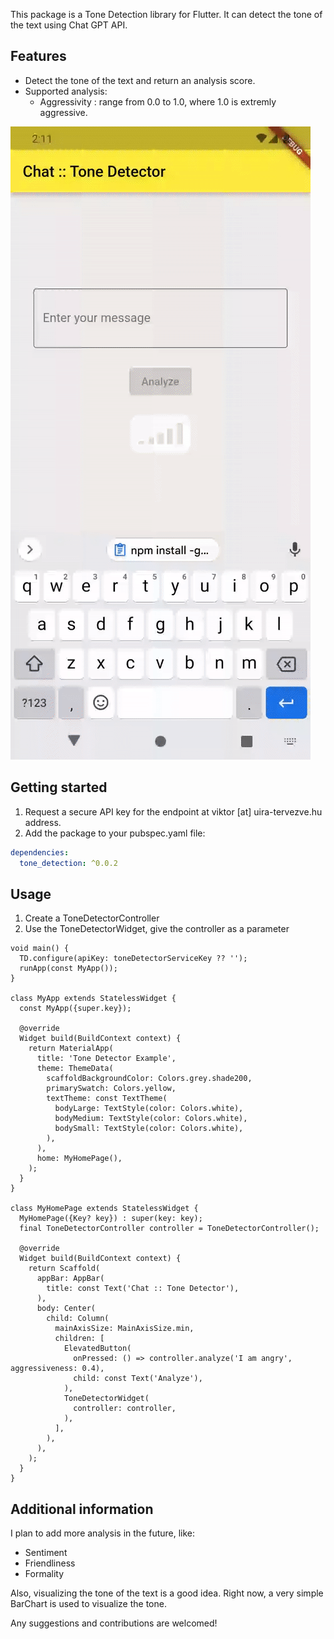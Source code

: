 
This package is a Tone Detection library for Flutter.
It can detect the tone of the text using Chat GPT API.

## Features

* Detect the tone of the text and return an analysis score.
* Supported analysis:
  * Aggressivity : range from 0.0 to 1.0, where 1.0 is extremly aggressive.

![in use](https://github.com/vborbely/tone_detector/blob/master/example/screenshots/screencapture01.gif)

## Getting started

1. Request a secure API key for the endpoint at viktor [at] uira-tervezve.hu address.
2. Add the package to your pubspec.yaml file:

```yaml 
dependencies:
  tone_detection: ^0.0.2
```

## Usage

1. Create a ToneDetectorController
2. Use the ToneDetectorWidget, give the controller as a parameter

```
void main() {
  TD.configure(apiKey: toneDetectorServiceKey ?? '');
  runApp(const MyApp());
}

class MyApp extends StatelessWidget {
  const MyApp({super.key});

  @override
  Widget build(BuildContext context) {
    return MaterialApp(
      title: 'Tone Detector Example',
      theme: ThemeData(
        scaffoldBackgroundColor: Colors.grey.shade200,
        primarySwatch: Colors.yellow,
        textTheme: const TextTheme(
          bodyLarge: TextStyle(color: Colors.white),
          bodyMedium: TextStyle(color: Colors.white),
          bodySmall: TextStyle(color: Colors.white),
        ),
      ),
      home: MyHomePage(),
    );
  }
}

class MyHomePage extends StatelessWidget {
  MyHomePage({Key? key}) : super(key: key);
  final ToneDetectorController controller = ToneDetectorController();

  @override
  Widget build(BuildContext context) {
    return Scaffold(
      appBar: AppBar(
        title: const Text('Chat :: Tone Detector'),
      ),
      body: Center(
        child: Column(
          mainAxisSize: MainAxisSize.min,
          children: [
            ElevatedButton(
              onPressed: () => controller.analyze('I am angry', aggressiveness: 0.4),
              child: const Text('Analyze'),
            ),
            ToneDetectorWidget(
              controller: controller,
            ),
          ],
        ),
      ),
    );
  }
}
```

## Additional information

I plan to add more analysis in the future, like:

- Sentiment
- Friendliness
- Formality

Also, visualizing the tone of the text is a good idea.
Right now, a very simple BarChart is used to visualize the tone.

Any suggestions and contributions are welcomed!
